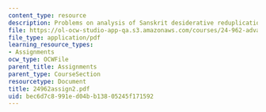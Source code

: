 ```yaml
---
content_type: resource
description: Problems on analysis of Sanskrit desiderative reduplication.
file: https://ol-ocw-studio-app-qa.s3.amazonaws.com/courses/24-962-advanced-phonology-spring-2005/bec6d7c8991ed04bb13805245f171592_24962assign2.pdf
file_type: application/pdf
learning_resource_types:
- Assignments
ocw_type: OCWFile
parent_title: Assignments
parent_type: CourseSection
resourcetype: Document
title: 24962assign2.pdf
uid: bec6d7c8-991e-d04b-b138-05245f171592
---
```


